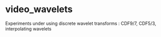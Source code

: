 # video_wavelets
 Experiments under using discrete wavelet transforms : CDF9/7, CDF5/3, interpolating wavelets
